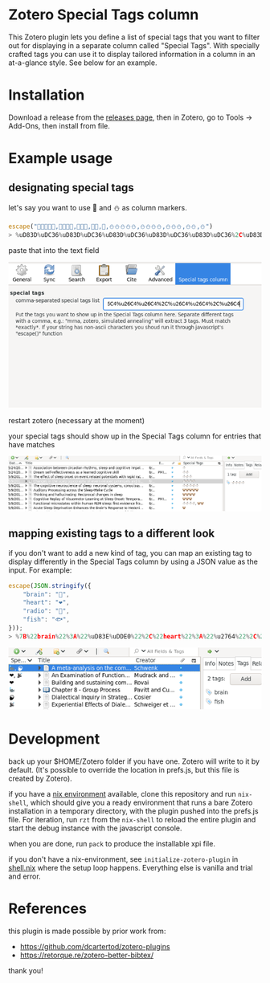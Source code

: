 # Zotero Special Tags column

This Zotero plugin lets you define a list of special tags that you want to filter out for displaying in a separate column called "Special Tags". With specially crafted tags you can use it to display tailored information in a column in an at-a-glance style. See below for an example.

# Installation

Download a release from the [releases page](https://github.com/whacked/zotero-special-tags-column/releases), then in Zotero, go to Tools -> Add-Ons, then install from file.

# Example usage

## designating special tags

let's say you want to use 🐶 and ⛄ as column markers.

```javascript
escape("🐶🐶🐶🐶🐶,🐶🐶🐶🐶,🐶🐶🐶,🐶🐶,🐶,⛄⛄⛄⛄⛄,⛄⛄⛄⛄,⛄⛄⛄,⛄⛄,⛄")
> %uD83D%uDC36%uD83D%uDC36%uD83D%uDC36%uD83D%uDC36%uD83D%uDC36%2C%uD83D%uDC36%uD83D%uDC36%uD83D%uDC36%uD83D%uDC36%2C%uD83D%uDC36%uD83D%uDC36%uD83D%uDC36%2C%uD83D%uDC36%uD83D%uDC36%2C%uD83D%uDC36%2C%u26C4%u26C4%u26C4%u26C4%u26C4%2C%u26C4%u26C4%u26C4%u26C4%2C%u26C4%u26C4%u26C4%2C%u26C4%u26C4%2C%u26C4
```

paste that into the text field

![Edit --> Preferences --> Special tags column](doc/img/2021-06-19_Selection_001.png)

restart zotero (necessary at the moment)

your special tags should show up in the Special Tags column for entries that have matches

![Special Tags column](doc/img/2021-06-19_Selection_002.png)

## mapping existing tags to a different look

if you don't want to add a new kind of tag, you can map an existing tag to display differently in the Special Tags column by using a JSON value as the input. For example:

```javascript
escape(JSON.stringify({
    "brain": "🧠",
    "heart": "❤",
    "radio": "📡",
    "fish": "🐟",
}));
> %7B%22brain%22%3A%22%uD83E%uDDE0%22%2C%22heart%22%3A%22%u2764%22%2C%22radio%22%3A%22%uD83D%uDCE1%22%2C%22fish%22%3A%22%uD83D%uDC1F%22%7D
```

![Special Tags mapping](doc/img/2021-06-20_Selection_001.png)

# Development

back up your $HOME/Zotero folder if you have one. Zotero will write to it by default. (It's possible to override the location in prefs.js, but this file is created by Zotero).

if you have a [nix environment](https://nixos.org/download.html) available, clone this repository and run `nix-shell`, which should give you a ready environment that runs a bare Zotero installation in a temporary directory, with the plugin pushed into the prefs.js file. For iteration, run `rzt` from the `nix-shell` to reload the entire plugin and start the debug instance with the javascript console.

when you are done, run `pack` to produce the installable xpi file.

if you don't have a nix-environment, see `initialize-zotero-plugin` in [shell.nix](shell.nix) where the setup loop happens. Everything else is vanilla and trial and error.

# References
    
this plugin is made possible by prior work from:
    
- https://github.com/dcartertod/zotero-plugins
- https://retorque.re/zotero-better-bibtex/

thank you!

